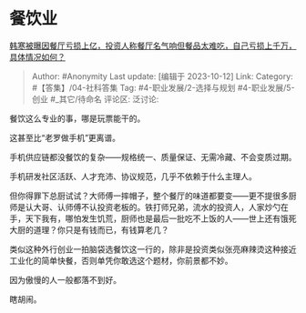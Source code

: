 # 餐饮业
[韩寒被曝因餐厅亏损上亿，投资人称餐厅名气响但餐品太难吃，自己亏损上千万，具体情况如何？](https://www.zhihu.com/question/625753258/answer/3247527275)

> Author: #Anonymity
> Last update: [编辑于 2023-10-12]
> Link:
> Category: #【答集】/04-社科答集
> Tag: #4-职业发展/2-选择与规划 #4-职业发展/5-创业 #_其它/待命名 
> 评论区:
> 泛讨论:

餐饮这么专业的事，哪是玩票能干的。

这甚至比“老罗做手机”更离谱。

手机供应链都没餐饮的复杂——规格统一、质量保证、无需冷藏、不会变质过期。

手机研发社区活跃、人才充沛、协议规范，几乎不依赖于什么主理人。

但你得罪下总厨试试？大师傅一摔帽子，整个餐厅的味道都要变——更不提很多厨师是认大哥、认师傅不认投资老板的。铁打师兄弟，流水的投资人，人家炒勺在手，天下我有，哪怕发生饥荒，厨师也是最后一批吃不上饭的人——世上还有饿死大厨的道理？你只是有钱而已，有钱算老几？

类似这种外行创业一拍脑袋选餐饮这一行的，除非是投资类似张亮麻辣烫这种接近工业化的简单快餐，否则单凭你敢选这个题材，你前景都不妙。

因为傲慢的人一般都落不到好。

瞎胡闹。
